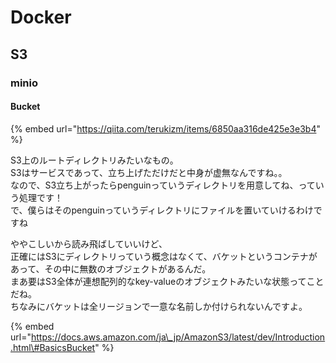 # Docker

## S3

### minio

#### Bucket

{% embed url="https://qiita.com/terukizm/items/6850aa316de425e3e3b4" %}

S3上のルートディレクトリみたいなもの。  
S3はサービスであって、立ち上げただけだと中身が虚無なんですね。。  
なので、S3立ち上がったらpenguinっていうディレクトリを用意してね、っていう処理です！  
で、僕らはそのpenguinっていうディレクトリにファイルを置いていけるわけですね

ややこしいから読み飛ばしていいけど、  
正確にはS3にディレクトリっていう概念はなくて、バケットというコンテナがあって、その中に無数のオブジェクトがあるんだ。  
まあ要はS3全体が連想配列的なkey-valueのオブジェクトみたいな状態ってことだね。  
ちなみにバケットは全リージョンで一意な名前しか付けられないんですよ。

{% embed url="https://docs.aws.amazon.com/ja\_jp/AmazonS3/latest/dev/Introduction.html\#BasicsBucket" %}



